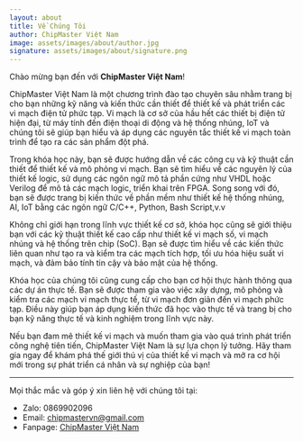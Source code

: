 ```yaml
---
layout: about
title: Về Chúng Tôi
author: ChipMaster Việt Nam
image: assets/images/about/author.jpg
signature: assets/images/about/signature.png
---
```


Chào mừng bạn đến với **ChipMaster Việt Nam**!

ChipMaster Việt Nam là một chương trình đào tạo chuyên sâu nhằm trang bị cho bạn những kỹ năng và kiến thức cần thiết để thiết kế và phát triển các vi mạch điện tử phức tạp. Vi mạch là cơ sở của hầu hết các thiết bị điện tử hiện đại, từ máy tính đến điện thoại di động và hệ thống nhúng, IoT và chúng tôi sẽ giúp bạn hiểu và áp dụng các nguyên tắc thiết kế vi mạch toàn trình để tạo ra các sản phẩm đột phá.

Trong khóa học này, bạn sẽ được hướng dẫn về các công cụ và kỹ thuật cần thiết để thiết kế và mô phỏng vi mạch. Bạn sẽ tìm hiểu về các nguyên lý của thiết kế logic, sử dụng các ngôn ngữ mô tả phần cứng như VHDL hoặc Verilog để mô tả các mạch logic, triển khai trên FPGA. Song song với đó, bạn sẽ được trang bị kiến thức về phần mềm như thiết kế hệ thống nhúng, AI, IoT bằng các ngôn ngữ C/C++, Python, Bash Script,v.v 

Không chỉ giới hạn trong lĩnh vực thiết kế cơ sở, khóa học cũng sẽ giới thiệu bạn với các kỹ thuật thiết kế cao cấp như thiết kế vi mạch số, vi mạch nhúng và hệ thống trên chip (SoC). Bạn sẽ được tìm hiểu về các kiến thức liên quan như tạo ra và kiểm tra các mạch tích hợp, tối ưu hóa hiệu suất vi mạch, và đảm bảo tính tin cậy và bảo mật của hệ thống.

Khóa học của chúng tôi cũng cung cấp cho bạn cơ hội thực hành thông qua các dự án thực tế. Bạn sẽ được tham gia vào việc xây dựng, mô phỏng và kiểm tra các mạch vi mạch thực tế, từ vi mạch đơn giản đến vi mạch phức tạp. Điều này giúp bạn áp dụng kiến thức đã học vào thực tế và trang bị cho bạn kỹ năng thực tế và kinh nghiệm trong lĩnh vực này.

Nếu bạn đam mê thiết kế vi mạch và muốn tham gia vào quá trình phát triển công nghệ tiên tiến, ChipMaster Việt Nam là sự lựa chọn lý tưởng. Hãy tham gia ngay để khám phá thế giới thú vị của thiết kế vi mạch và mở ra cơ hội mới trong sự phát triển cá nhân và sự nghiệp của bạn!

***
Mọi thắc mắc và góp ý xin liên hệ với chúng tôi tại:
* Zalo: 0869902096
* Email: chipmastervn@gmail.com
* Fanpage: [ChipMaster Việt Nam](https://www.facebook.com/people/ChipMaster-Vi%E1%BB%87t-Nam/61552506868619/)